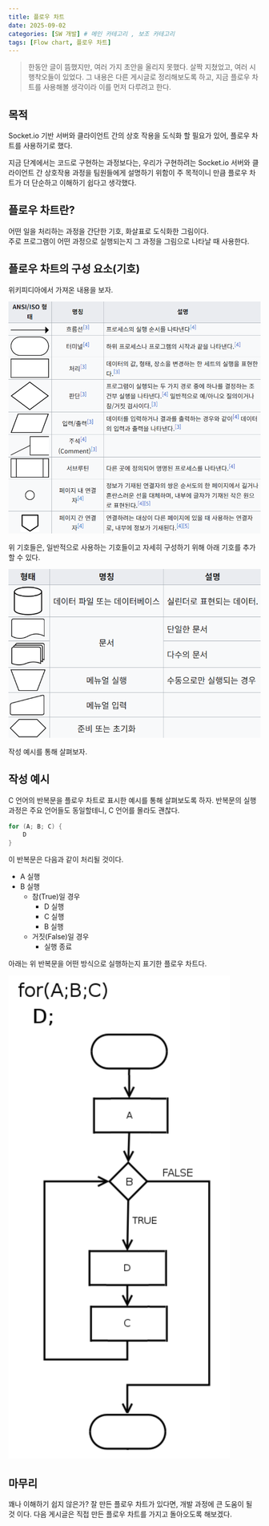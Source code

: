 ```yaml
---
title: 플로우 차트
date: 2025-09-02
categories: [SW 개발] # 메인 카테고리 , 보조 카테고리
tags: [Flow chart, 플로우 차트]
---
```


> 한동안 글이 뜸했지만, 여러 가지 초안을 올리지 못했다. 살짝 지쳤었고, 여러 시행착오들이 있었다.
> 그 내용은 다른 게시글로 정리해보도록 하고, 지금 플로우 차트를 사용해볼 생각이라 이를 먼저 다루려고 한다.

## 목적

Socket.io 기반 서버와 클라이언트 간의 상호 작용을 도식화 할 필요가 있어, 플로우 차트를 사용하기로 했다.

지금 단계에서는 코드로 구현하는 과정보다는, 우리가 구현하려는 Socket.io 서버와 클라이언트 간 상호작용 과정을 팀원들에게 설명하기 위함이 주 목적이니 만큼 플로우 차트가 더 단순하고 이해하기 쉽다고 생각했다.

## 플로우 차트란?

어떤 일을 처리하는 과정을 간단한 기호, 화살표로 도식화한 그림이다.  
주로 프로그램이 어떤 과정으로 실행되는지 그 과정을 그림으로 나타날 때 사용한다.

## 플로우 차트의 구성 요소(기호)

위키피디아에서 가져온 내용을 보자.

![일반적인 기호](../assets/img/posts/2025-09-02-시퀀스-다이어그램이란.png)

위 기호들은, 일반적으로 사용하는 기호들이고 자세히 구성하기 위해 아래 기호를 추가할 수 있다.

![추가적인 기호](../assets/img/posts/2025-09-02-시퀀스-다이어그램이란-1.png)

작성 예시를 통해 살펴보자.

## 작성 예시

C 언어의 반복문을 플로우 차트로 표시한 예시를 통해 살펴보도록 하자.
반복문의 실행 과정은 주요 언어들도 동일할테니, C 언어를 몰라도 괜찮다.

```C
for (A; B; C) {
    D
}
```

이 반복문은 다음과 같이 처리될 것이다.

- A 실행
- B 실행
  - 참(True)일 경우
    - D 실행
    - C 실행
    - B 실행
  - 거짓(False)일 경우
    - 실행 종료

아래는 위 반복문을 어떤 방식으로 실행하는지 표기한 플로우 차트다.

![C 언어 기반 for 반복문 순서도](../assets/img/posts/2025-09-02-시퀀스-다이어그램이란-3.png)

## 마무리

꽤나 이해하기 쉽지 않은가? 잘 만든 플로우 차트가 있다면, 개발 과정에 큰 도움이 될 것 이다. 다음 게시글은 직접 만든 플로우 차트를 가지고 돌아오도록 해보겠다.
